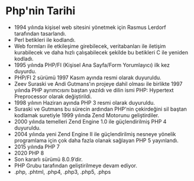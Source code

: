 # Php'nin Tarihi

- 1994 yılında  kişisel web sitesini yönetmek için Rasmus Lerdorf tarafından tasarlandı.
- Perl betikleri ile kodlandı.
- Web formları ile etkileşime girebilecek, veritabanları ile iletişim kurabilecek ve daha hızlı çalışabilecek şekilde bu betikleri C ile yeniden kodladı.
- 1995 yılında PHP/FI (Kişisel Ana Sayfa/Form Yorumlayıcı) ilk kez duyurdu.
- PHP/FI 2 sürümü 1997 Kasım ayında resmi olarak duyuruldu.
- Zeev Suraski ve Andi Gutmans’ın projeye dahil olması ile birlikte 1997 yılında PHP ayrımcısını baştan yazıldı ve dilin ismi PHP: Hypertext Preprocessor olarak değiştirildi.
- 1998 yılının Haziran ayında PHP 3 resmi olarak duyuruldu.
- Suraski ve Gutmans bu sürecin ardından PHP'nin çekirdeğini sil baştan kodlamak suretiyle 1999 yılında Zend Motorunu geliştirdiler.
- 2000 yılında temelleri Zend Engine 1.0 ile güçlendirilmiş PHP 4 duyuruldu.
- 2004 yılında yeni Zend Engine II ile güçlendirilmiş nesneye yönelik programlama için çok daha fazla olanak sağlayan PHP 5 yayınlandı.
- 2015 yılında PHP 7
- 2020 PHP 8
- Son kararlı sürümü 8.0.9’dir.
- PHP Grubu tarafından geliştirilmeye devam ediyor.
- .php, .phtml, .php4, .php3, .php5, .phps

